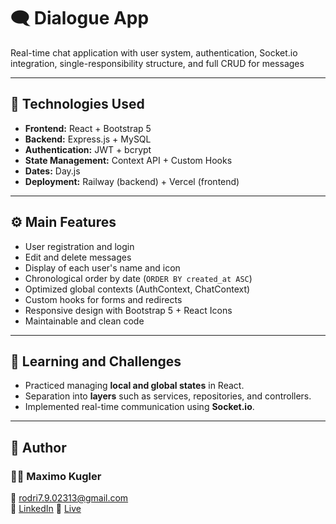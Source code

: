 # 🗨️ Dialogue App

Real-time chat application with user system, authentication, Socket.io integration, single-responsibility structure, and full CRUD for messages

---

## 🚀 Technologies Used

- **Frontend:** React + Bootstrap 5  
- **Backend:** Express.js + MySQL  
- **Authentication:** JWT + bcrypt  
- **State Management:** Context API + Custom Hooks  
- **Dates:** Day.js  
- **Deployment:** Railway (backend) + Vercel (frontend)

---

## ⚙️ Main Features

- User registration and login  
- Edit and delete messages  
- Display of each user's name and icon  
- Chronological order by date (`ORDER BY created_at ASC`)    
- Optimized global contexts (AuthContext, ChatContext)  
- Custom hooks for forms and redirects  
- Responsive design with Bootstrap 5 + React Icons 
- Maintainable and clean code 

---


## 🧠 Learning and Challenges

- Practiced managing **local and global states** in React.
- Separation into **layers** such as services, repositories, and controllers.
- Implemented real-time communication using **Socket.io**.

---

## 💬 Author

### 👨‍💻 Maximo Kugler  
📧 [rodri7.9.02313@gmail.com](mailto:rodri7.9.02313@gmail.com)  
🔗 [LinkedIn](https://www.linkedin.com/in/maximo-kugler-716962379/)
🔗 [Live](https://dialoguemk.vercel.app/)
